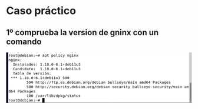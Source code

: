# Caso práctico
## 1º comprueba la version de gninx con un comando
![a](https://github.com/1804marcos/nginx/blob/main/imagenes/Captura%20desde%202023-01-09%2008-27-34.png)
